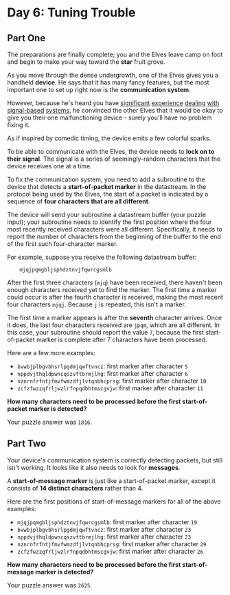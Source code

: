 # Day 6: Tuning Trouble

## Part One

The preparations are finally complete; you and the Elves leave camp on
foot and begin to make your way toward the **star** fruit grove.

As you move through the dense undergrowth, one of the Elves gives you a
handheld **device**. He says that it has many fancy features, but the most
important one to set up right now is the **communication system**.

However, because he's heard you have [significant](../../advent-2016/day-06)
[experience](../../advent-2016/day-25) [dealing](../../advent-2019/day-07) [with](../../advent-2019/day-09)
[signal-based](../../advent-2019/day-16) [systems](../../advent-2021/day-25), he convinced the
other Elves that it would be okay to give you their one malfunctioning
device - surely you'll have no problem fixing it.

As if inspired by comedic timing, the device emits a few colorful
sparks.

To be able to communicate with the Elves, the device needs to **lock on
to their signal**. The signal is a series of seemingly-random characters
that the device receives one at a time.

To fix the communication system, you need to add a subroutine to the
device that detects a **start-of-packet marker** in the datastream. In the
protocol being used by the Elves, the start of a packet is indicated by
a sequence of **four characters that are all different**.

The device will send your subroutine a datastream buffer (your puzzle
input); your subroutine needs to identify the first position where the
four most recently received characters were all different. Specifically,
it needs to report the number of characters from the beginning of the
buffer to the end of the first such four-character marker.

For example, suppose you receive the following datastream buffer:

```
    mjqjpqmgbljsphdztnvjfqwrcgsmlb
```

After the first three characters (`mjq`) have been received, there
haven't been enough characters received yet to find the marker. The
first time a marker could occur is after the fourth character is
received, making the most recent four characters `mjqj`. Because `j` is
repeated, this isn't a marker.

The first time a marker appears is after the **seventh** character
arrives. Once it does, the last four characters received are `jpqm`,
which are all different. In this case, your subroutine should report the
value `7`, because the first start-of-packet marker is complete after 7
characters have been processed.

Here are a few more examples:

-   `bvwbjplbgvbhsrlpgdmjqwftvncz`: first marker after character `5`
-   `nppdvjthqldpwncqszvftbrmjlhg`: first marker after character `6`
-   `nznrnfrfntjfmvfwmzdfjlvtqnbhcprsg`: first marker after character
    `10`
-   `zcfzfwzzqfrljwzlrfnpqdbhtmscgvjw`: first marker after character
    `11`

**How many characters need to be processed before the first
start-of-packet marker is detected?**

Your puzzle answer was `1816`.

## Part Two

Your device's communication system is correctly detecting packets, but
still isn't working. It looks like it also needs to look for **messages**.

A **start-of-message marker** is just like a start-of-packet marker,
except it consists of **14 distinct characters** rather than 4.

Here are the first positions of start-of-message markers for all of the
above examples:

-   `mjqjpqmgbljsphdztnvjfqwrcgsmlb`: first marker after character `19`
-   `bvwbjplbgvbhsrlpgdmjqwftvncz`: first marker after character `23`
-   `nppdvjthqldpwncqszvftbrmjlhg`: first marker after character `23`
-   `nznrnfrfntjfmvfwmzdfjlvtqnbhcprsg`: first marker after character
    `29`
-   `zcfzfwzzqfrljwzlrfnpqdbhtmscgvjw`: first marker after character
    `26`

**How many characters need to be processed before the first
start-of-message marker is detected?**

Your puzzle answer was `2625`.
